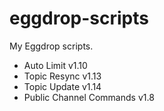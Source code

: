 # eggdrop-scripts
My Eggdrop scripts.

- Auto Limit v1.10
- Topic Resync v1.13
- Topic Update v1.14
- Public Channel Commands v1.8
